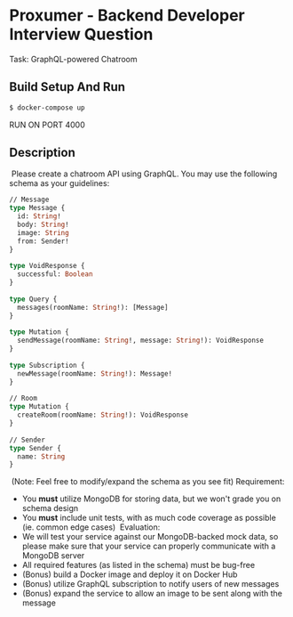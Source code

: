 # Proxumer - Backend Developer Interview Question

Task: GraphQL-powered Chatroom

## Build Setup And Run
```bash
$ docker-compose up
```
RUN ON PORT 4000

## Description

​ Please create a chatroom API using GraphQL. You may use the following schema
as your guidelines: ​

```graphql
// Message
type Message {
  id: String!
  body: String!
  image: String
  from: Sender!
}
​
type VoidResponse {
  successful: Boolean
}
​
type Query {
  messages(roomName: String!): [Message]
}
​
type Mutation {
  sendMessage(roomName: String!, message: String!): VoidResponse
}
​
type Subscription {
  newMessage(roomName: String!): Message!
}
​
// Room
type Mutation {
  createRoom(roomName: String!): VoidResponse
}
​
// Sender
type Sender {
  name: String
}
```

​ (Note: Feel free to modify/expand the schema as you see fit) ​ Requirement: ​

- You **must** utilize MongoDB for storing data, but we won't grade you on
  schema design
- You **must** include unit tests, with as much code coverage as possible (ie.
  common edge cases) ​ Evaluation: ​
- We will test your service against our MongoDB-backed mock data, so please make
  sure that your service can properly communicate with a MongoDB server
- All required features (as listed in the schema) must be bug-free
- (Bonus) build a Docker image and deploy it on Docker Hub
- (Bonus) utilize GraphQL subscription to notify users of new messages
- (Bonus) expand the service to allow an image to be sent along with the message

